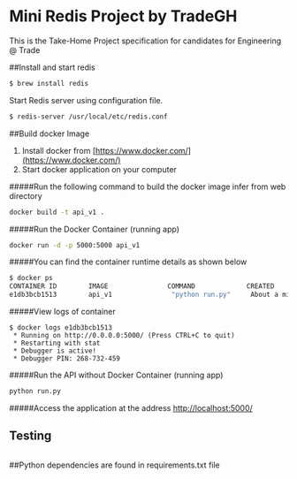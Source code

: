 # Mini Redis Project by TradeGH
This is the Take-Home Project specification for candidates for Engineering @ Trade


##Install and start redis
```bash
$ brew install redis
```

Start Redis server using configuration file.
```bash
$ redis-server /usr/local/etc/redis.conf
```

##Build docker Image

1. Install docker from [https://www.docker.com/](https://www.docker.com/)
2. Start docker application on your computer

#####Run the following command to build the docker image infer from web directory
```sh
docker build -t api_v1 .
```


#####Run the Docker Container (running app)
```sh
docker run -d -p 5000:5000 api_v1
```

#####You can find the container runtime details as shown below
```bash
$ docker ps
CONTAINER ID        IMAGE               COMMAND             CREATED              STATUS              PORTS                    NAMES
e1db3bcb1513        api_v1               "python run.py"     About a minute ago   Up About a minute   0.0.0.0:5000->5000/tcp   heuristic_hopper

```

#####View logs of container
```
$ docker logs e1db3bcb1513
 * Running on http://0.0.0.0:5000/ (Press CTRL+C to quit)
 * Restarting with stat
 * Debugger is active!
 * Debugger PIN: 268-732-459
```

#####Run the API without Docker Container (running app)
```sh
python run.py
```

#####Access the application at the address [http://localhost:5000/](http://localhost:5000/)

## Testing
```bash

```

##Python dependencies are found in requirements.txt file









